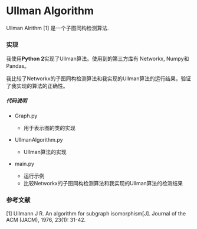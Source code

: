 # Ullman Algorithm

Ullman Alrithm [1] 是一个子图同构检测算法.

### 实现

我使用**Python 2**实现了Ullman算法。使用到的第三方库有 Networkx, Numpy和Pandas。

我比较了Networkx的子图同构检测算法和我实现的Ullman算法的运行结果，验证了我实现的算法的正确性。

##### 代码说明

- Graph.py
    + 用于表示图的类的实现

- UllmanAlgorithm.py
    + Ullman算法的实现

- main.py
    + 运行示例
    + 比较Networkx的子图同构检测算法和我实现的Ullman算法的检测结果

### 参考文献
[1] Ullmann J R. An algorithm for subgraph isomorphism[J]. Journal of the ACM (JACM), 1976, 23(1): 31-42.
